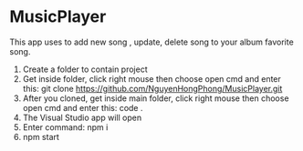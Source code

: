 # MusicPlayer
This app uses to add new song , update, delete song to your album favorite song.

1. Create a folder to contain project
2. Get inside folder, click right mouse then choose open cmd and enter this:
git clone https://github.com/NguyenHongPhong/MusicPlayer.git
3. After you cloned, get inside main folder, click right mouse then choose open cmd and enter this:
code .
4. The Visual Studio app will open
5. Enter command: npm i
6. npm start